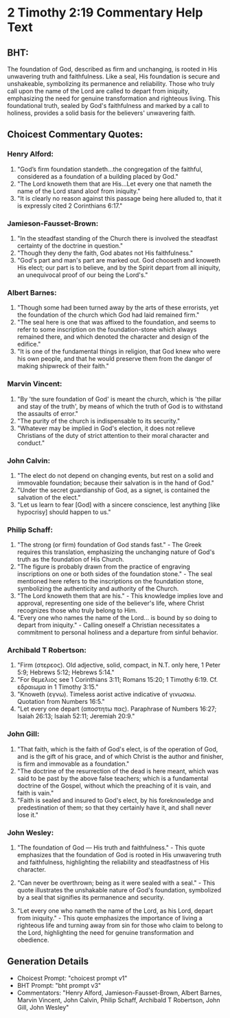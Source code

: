 # 2 Timothy 2:19 Commentary Help Text

## BHT:
The foundation of God, described as firm and unchanging, is rooted in His unwavering truth and faithfulness. Like a seal, His foundation is secure and unshakeable, symbolizing its permanence and reliability. Those who truly call upon the name of the Lord are called to depart from iniquity, emphasizing the need for genuine transformation and righteous living. This foundational truth, sealed by God's faithfulness and marked by a call to holiness, provides a solid basis for the believers' unwavering faith.

## Choicest Commentary Quotes:
### Henry Alford:
1. "God’s firm foundation standeth...the congregation of the faithful, considered as a foundation of a building placed by God." 
2. "The Lord knoweth them that are His...Let every one that nameth the name of the Lord stand aloof from iniquity." 
3. "It is clearly no reason against this passage being here alluded to, that it is expressly cited 2 Corinthians 6:17."

### Jamieson-Fausset-Brown:
1. "In the steadfast standing of the Church there is involved the steadfast certainty of the doctrine in question."
2. "Though they deny the faith, God abates not His faithfulness."
3. "God's part and man's part are marked out. God chooseth and knoweth His elect; our part is to believe, and by the Spirit depart from all iniquity, an unequivocal proof of our being the Lord's."

### Albert Barnes:
1. "Though some had been turned away by the arts of these errorists, yet the foundation of the church which God had laid remained firm."
2. "The seal here is one that was affixed to the foundation, and seems to refer to some inscription on the foundation-stone which always remained there, and which denoted the character and design of the edifice."
3. "It is one of the fundamental things in religion, that God knew who were his own people, and that he would preserve them from the danger of making shipwreck of their faith."

### Marvin Vincent:
1. "By 'the sure foundation of God' is meant the church, which is 'the pillar and stay of the truth', by means of which the truth of God is to withstand the assaults of error."
2. "The purity of the church is indispensable to its security."
3. "Whatever may be implied in God's election, it does not relieve Christians of the duty of strict attention to their moral character and conduct."

### John Calvin:
1. "The elect do not depend on changing events, but rest on a solid and immovable foundation; because their salvation is in the hand of God."
2. "Under the secret guardianship of God, as a signet, is contained the salvation of the elect."
3. "Let us learn to fear [God] with a sincere conscience, lest anything [like hypocrisy] should happen to us."

### Philip Schaff:
1. "The strong (or firm) foundation of God stands fast." - The Greek requires this translation, emphasizing the unchanging nature of God's truth as the foundation of His Church.
2. "The figure is probably drawn from the practice of engraving inscriptions on one or both sides of the foundation stone." - The seal mentioned here refers to the inscriptions on the foundation stone, symbolizing the authenticity and authority of the Church.
3. "The Lord knoweth them that are his." - This knowledge implies love and approval, representing one side of the believer's life, where Christ recognizes those who truly belong to Him.
4. "Every one who names the name of the Lord... is bound by so doing to depart from iniquity." - Calling oneself a Christian necessitates a commitment to personal holiness and a departure from sinful behavior.

### Archibald T Robertson:
1. "Firm (στερεος). Old adjective, solid, compact, in N.T. only here, 1 Peter 5:9; Hebrews 5:12; Hebrews 5:14."
2. "For θεμελιος see 1 Corinthians 3:11; Romans 15:20; 1 Timothy 6:19. Cf. εδραιωμα in 1 Timothy 3:15."
3. "Knoweth (εγνω). Timeless aorist active indicative of γινωσκω. Quotation from Numbers 16:5."
4. "Let every one depart (αποστητω πας). Paraphrase of Numbers 16:27; Isaiah 26:13; Isaiah 52:11; Jeremiah 20:9."

### John Gill:
1. "That faith, which is the faith of God's elect, is of the operation of God, and is the gift of his grace, and of which Christ is the author and finisher, is firm and immovable as a foundation."
2. "The doctrine of the resurrection of the dead is here meant, which was said to be past by the above false teachers; which is a fundamental doctrine of the Gospel, without which the preaching of it is vain, and faith is vain."
3. "Faith is sealed and insured to God's elect, by his foreknowledge and predestination of them; so that they certainly have it, and shall never lose it."

### John Wesley:
1. "The foundation of God — His truth and faithfulness." - This quote emphasizes that the foundation of God is rooted in His unwavering truth and faithfulness, highlighting the reliability and steadfastness of His character.

2. "Can never be overthrown; being as it were sealed with a seal." - This quote illustrates the unshakable nature of God's foundation, symbolized by a seal that signifies its permanence and security.

3. "Let every one who nameth the name of the Lord, as his Lord, depart from iniquity." - This quote emphasizes the importance of living a righteous life and turning away from sin for those who claim to belong to the Lord, highlighting the need for genuine transformation and obedience.


## Generation Details
- Choicest Prompt: "choicest prompt v1"
- BHT Prompt: "bht prompt v3"
- Commentators: "Henry Alford, Jamieson-Fausset-Brown, Albert Barnes, Marvin Vincent, John Calvin, Philip Schaff, Archibald T Robertson, John Gill, John Wesley"
